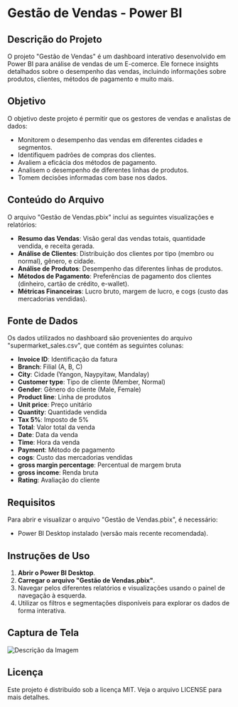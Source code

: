 # Gestão de Vendas - Power BI

## Descrição do Projeto

O projeto "Gestão de Vendas" é um dashboard interativo desenvolvido em Power BI para análise de vendas de um E-comerce. Ele fornece insights detalhados sobre o desempenho das vendas, incluindo informações sobre produtos, clientes, métodos de pagamento e muito mais.

## Objetivo

O objetivo deste projeto é permitir que os gestores de vendas e analistas de dados:
- Monitorem o desempenho das vendas em diferentes cidades e segmentos.
- Identifiquem padrões de compras dos clientes.
- Avaliem a eficácia dos métodos de pagamento.
- Analisem o desempenho de diferentes linhas de produtos.
- Tomem decisões informadas com base nos dados.

## Conteúdo do Arquivo

O arquivo "Gestão de Vendas.pbix" inclui as seguintes visualizações e relatórios:
- **Resumo das Vendas**: Visão geral das vendas totais, quantidade vendida, e receita gerada.
- **Análise de Clientes**: Distribuição dos clientes por tipo (membro ou normal), gênero, e cidade.
- **Análise de Produtos**: Desempenho das diferentes linhas de produtos.
- **Métodos de Pagamento**: Preferências de pagamento dos clientes (dinheiro, cartão de crédito, e-wallet).
- **Métricas Financeiras**: Lucro bruto, margem de lucro, e cogs (custo das mercadorias vendidas).

## Fonte de Dados

Os dados utilizados no dashboard são provenientes do arquivo "supermarket_sales.csv", que contém as seguintes colunas:
- **Invoice ID**: Identificação da fatura
- **Branch**: Filial (A, B, C)
- **City**: Cidade (Yangon, Naypyitaw, Mandalay)
- **Customer type**: Tipo de cliente (Member, Normal)
- **Gender**: Gênero do cliente (Male, Female)
- **Product line**: Linha de produtos
- **Unit price**: Preço unitário
- **Quantity**: Quantidade vendida
- **Tax 5%**: Imposto de 5%
- **Total**: Valor total da venda
- **Date**: Data da venda
- **Time**: Hora da venda
- **Payment**: Método de pagamento
- **cogs**: Custo das mercadorias vendidas
- **gross margin percentage**: Percentual de margem bruta
- **gross income**: Renda bruta
- **Rating**: Avaliação do cliente

## Requisitos

Para abrir e visualizar o arquivo "Gestão de Vendas.pbix", é necessário:
- Power BI Desktop instalado (versão mais recente recomendada).

## Instruções de Uso

1. **Abrir o Power BI Desktop**.
2. **Carregar o arquivo "Gestão de Vendas.pbix"**.
3. Navegar pelos diferentes relatórios e visualizações usando o painel de navegação à esquerda.
4. Utilizar os filtros e segmentações disponíveis para explorar os dados de forma interativa.

## Captura de Tela

![Descrição da Imagem](gestãodevendas.png)

## Licença

Este projeto é distribuído sob a licença MIT. Veja o arquivo LICENSE para mais detalhes.
